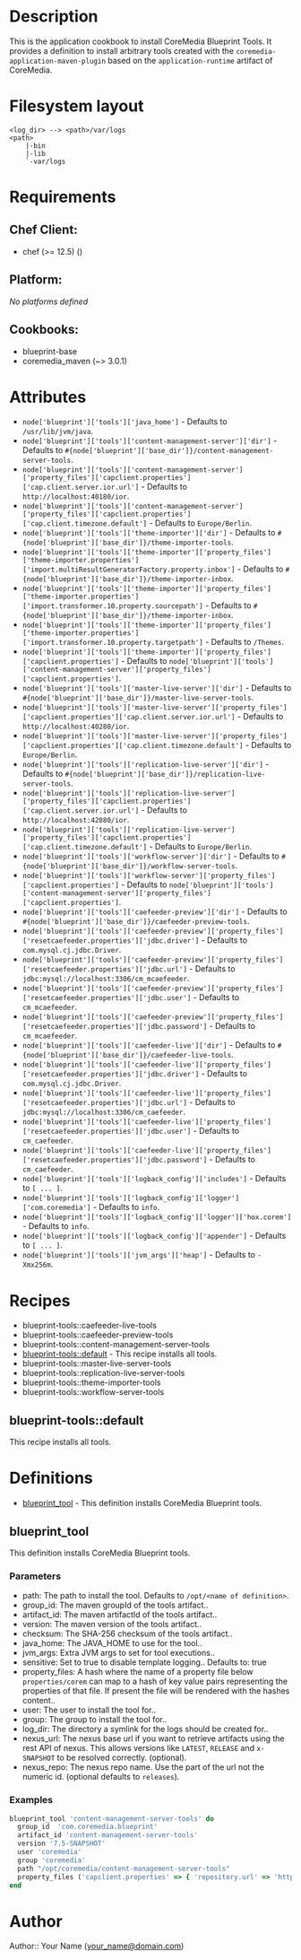 # Description

This is the application cookbook to install CoreMedia Blueprint Tools. It provides a definition to install arbitrary tools created with
the `coremedia-application-maven-plugin` based on the `application-runtime` artifact of CoreMedia.

# Filesystem layout

```
<log_dir> --> <path>/var/logs
<path>
    |-bin
    |-lib
    `-var/logs
```


# Requirements


## Chef Client:

* chef (>= 12.5) ()

## Platform:

*No platforms defined*

## Cookbooks:

* blueprint-base
* coremedia_maven (~> 3.0.1)

# Attributes

* `node['blueprint']['tools']['java_home']` -  Defaults to `/usr/lib/jvm/java`.
* `node['blueprint']['tools']['content-management-server']['dir']` -  Defaults to `#{node['blueprint']['base_dir']}/content-management-server-tools`.
* `node['blueprint']['tools']['content-management-server']['property_files']['capclient.properties']['cap.client.server.ior.url']` -  Defaults to `http://localhost:40180/ior`.
* `node['blueprint']['tools']['content-management-server']['property_files']['capclient.properties']['cap.client.timezone.default']` -  Defaults to `Europe/Berlin`.
* `node['blueprint']['tools']['theme-importer']['dir']` -  Defaults to `#{node['blueprint']['base_dir']}/theme-importer-tools`.
* `node['blueprint']['tools']['theme-importer']['property_files']['theme-importer.properties']['import.multiResultGeneratorFactory.property.inbox']` -  Defaults to `#{node['blueprint']['base_dir']}/theme-importer-inbox`.
* `node['blueprint']['tools']['theme-importer']['property_files']['theme-importer.properties']['import.transformer.10.property.sourcepath']` -  Defaults to `#{node['blueprint']['base_dir']}/theme-importer-inbox`.
* `node['blueprint']['tools']['theme-importer']['property_files']['theme-importer.properties']['import.transformer.10.property.targetpath']` -  Defaults to `/Themes`.
* `node['blueprint']['tools']['theme-importer']['property_files']['capclient.properties']` -  Defaults to `node['blueprint']['tools']['content-management-server']['property_files']['capclient.properties']`.
* `node['blueprint']['tools']['master-live-server']['dir']` -  Defaults to `#{node['blueprint']['base_dir']}/master-live-server-tools`.
* `node['blueprint']['tools']['master-live-server']['property_files']['capclient.properties']['cap.client.server.ior.url']` -  Defaults to `http://localhost:40280/ior`.
* `node['blueprint']['tools']['master-live-server']['property_files']['capclient.properties']['cap.client.timezone.default']` -  Defaults to `Europe/Berlin`.
* `node['blueprint']['tools']['replication-live-server']['dir']` -  Defaults to `#{node['blueprint']['base_dir']}/replication-live-server-tools`.
* `node['blueprint']['tools']['replication-live-server']['property_files']['capclient.properties']['cap.client.server.ior.url']` -  Defaults to `http://localhost:42080/ior`.
* `node['blueprint']['tools']['replication-live-server']['property_files']['capclient.properties']['cap.client.timezone.default']` -  Defaults to `Europe/Berlin`.
* `node['blueprint']['tools']['workflow-server']['dir']` -  Defaults to `#{node['blueprint']['base_dir']}/workflow-server-tools`.
* `node['blueprint']['tools']['workflow-server']['property_files']['capclient.properties']` -  Defaults to `node['blueprint']['tools']['content-management-server']['property_files']['capclient.properties']`.
* `node['blueprint']['tools']['caefeeder-preview']['dir']` -  Defaults to `#{node['blueprint']['base_dir']}/caefeeder-preview-tools`.
* `node['blueprint']['tools']['caefeeder-preview']['property_files']['resetcaefeeder.properties']['jdbc.driver']` -  Defaults to `com.mysql.cj.jdbc.Driver`.
* `node['blueprint']['tools']['caefeeder-preview']['property_files']['resetcaefeeder.properties']['jdbc.url']` -  Defaults to `jdbc:mysql://localhost:3306/cm_mcaefeeder`.
* `node['blueprint']['tools']['caefeeder-preview']['property_files']['resetcaefeeder.properties']['jdbc.user']` -  Defaults to `cm_mcaefeeder`.
* `node['blueprint']['tools']['caefeeder-preview']['property_files']['resetcaefeeder.properties']['jdbc.password']` -  Defaults to `cm_mcaefeeder`.
* `node['blueprint']['tools']['caefeeder-live']['dir']` -  Defaults to `#{node['blueprint']['base_dir']}/caefeeder-live-tools`.
* `node['blueprint']['tools']['caefeeder-live']['property_files']['resetcaefeeder.properties']['jdbc.driver']` -  Defaults to `com.mysql.cj.jdbc.Driver`.
* `node['blueprint']['tools']['caefeeder-live']['property_files']['resetcaefeeder.properties']['jdbc.url']` -  Defaults to `jdbc:mysql://localhost:3306/cm_caefeeder`.
* `node['blueprint']['tools']['caefeeder-live']['property_files']['resetcaefeeder.properties']['jdbc.user']` -  Defaults to `cm_caefeeder`.
* `node['blueprint']['tools']['caefeeder-live']['property_files']['resetcaefeeder.properties']['jdbc.password']` -  Defaults to `cm_caefeeder`.
* `node['blueprint']['tools']['logback_config']['includes']` -  Defaults to `[ ... ]`.
* `node['blueprint']['tools']['logback_config']['logger']['com.coremedia']` -  Defaults to `info`.
* `node['blueprint']['tools']['logback_config']['logger']['hox.corem']` -  Defaults to `info`.
* `node['blueprint']['tools']['logback_config']['appender']` -  Defaults to `[ ... ]`.
* `node['blueprint']['tools']['jvm_args']['heap']` -  Defaults to `-Xmx256m`.

# Recipes

* blueprint-tools::caefeeder-live-tools
* blueprint-tools::caefeeder-preview-tools
* blueprint-tools::content-management-server-tools
* [blueprint-tools::default](#blueprint-toolsdefault) - This recipe installs all tools.
* blueprint-tools::master-live-server-tools
* blueprint-tools::replication-live-server-tools
* blueprint-tools::theme-importer-tools
* blueprint-tools::workflow-server-tools

## blueprint-tools::default

This recipe installs all tools.

# Definitions

* [blueprint_tool](#blueprint_tool) - This definition installs CoreMedia Blueprint tools.

## blueprint_tool

This definition installs CoreMedia Blueprint tools.

### Parameters

- path: The path to install the tool. Defaults to `/opt/<name of definition>`.
- group_id: The maven groupId of the tools artifact..
- artifact_id: The maven artifactId of the tools artifact..
- version: The maven version of the tools artifact..
- checksum: The SHA-256 checksum of the tools artifact..
- java_home: The JAVA_HOME to use for the tool..
- jvm_args: Extra JVM args to set for tool executions..
- sensitive: Set to true to disable template logging.. Defaults to: true
- property_files: A hash where the name of a property file below `properties/corem` can map to a hash of key value pairs representing the properties of that file. If present the file will be rendered with the hashes content..
- user: The user to install the tool for..
- group: The group to install the tool for..
- log_dir: The directory a symlink for the logs should be created for..
- nexus_url: The nexus base url if you want to retrieve artifacts using the rest API of nexus. This allows versions like `LATEST`, `RELEASE` and `x-SNAPSHOT` to be resolved correctly. (optional).
- nexus_repo: The nexus repo name. Use the part of the url not the numeric id. (optional defaults to `releases`).

### Examples

```ruby
blueprint_tool 'content-management-server-tools' do
  group_id  'com.coremedia.blueprint'
  artifact_id 'content-management-server-tools'
  version '7.5-SNAPSHOT'
  user 'coremedia'
  group 'coremedia'
  path "/opt/coremedia/content-management-server-tools"
  property_files ('capclient.properties' => { 'repository.url' => 'http://localhost/40080/ior' })
end
```
# Author

Author:: Your Name (<your_name@domain.com>)
